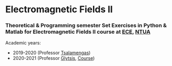 # Electromagnetic Fields II


### Theoretical & Programming semester Set Exercises in Python & Matlab for Electromagnetic Fields II course  at [ECE](https://www.ece.ntua.gr/en), [NTUA](https://www.ntua.gr/en)
Academic years:
-  2019-2020 (Professor [Tsalamengas](https://www.ece.ntua.gr/en/staff/38))
- 2020-2021 (Professor [Glytsis](https://www.ece.ntua.gr/en/staff/74), [Course](http://users.ntua.gr/eglytsis/EM_Fields_B.htm))
